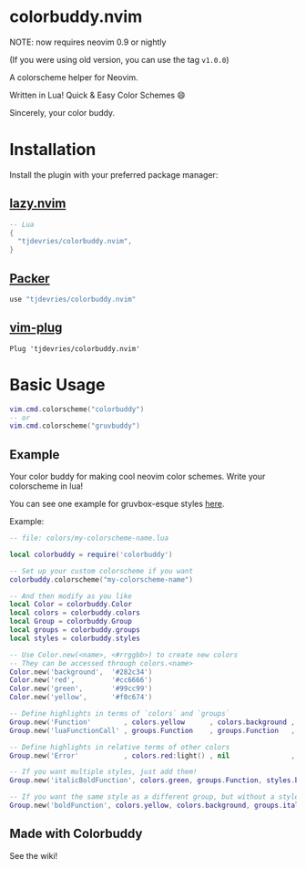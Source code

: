 # colorbuddy.nvim

NOTE: now requires neovim 0.9 or nightly

(If you were using old version, you can use the tag `v1.0.0`)

A colorscheme helper for Neovim.

Written in Lua! Quick & Easy Color Schemes :smile:

Sincerely, your color buddy.

# Installation

Install the plugin with your preferred package manager:

## [lazy.nvim](https://github.com/folke/lazy.nvim)

```lua
-- Lua
{
  "tjdevries/colorbuddy.nvim",
}
```

## [Packer](https://github.com/wbthomason/packer.nvim)

```lua
use "tjdevries/colorbuddy.nvim"
```

## [vim-plug](https://github.com/junegunn/vim-plug)

```vim
Plug 'tjdevries/colorbuddy.nvim'
```


# Basic Usage

```lua
vim.cmd.colorscheme("colorbuddy")
-- or
vim.cmd.colorscheme("gruvbuddy")
```

## Example

Your color buddy for making cool neovim color schemes. Write your colorscheme in lua!

You can see one example for gruvbox-esque styles [here](https://github.com/tjdevries/gruvbuddy.nvim).

Example:

```lua
-- file: colors/my-colorscheme-name.lua

local colorbuddy = require('colorbuddy')

-- Set up your custom colorscheme if you want
colorbuddy.colorscheme("my-colorscheme-name")

-- And then modify as you like
local Color = colorbuddy.Color
local colors = colorbuddy.colors
local Group = colorbuddy.Group
local groups = colorbuddy.groups
local styles = colorbuddy.styles

-- Use Color.new(<name>, <#rrggbb>) to create new colors
-- They can be accessed through colors.<name>
Color.new('background',  '#282c34')
Color.new('red',         '#cc6666')
Color.new('green',       '#99cc99')
Color.new('yellow',      '#f0c674')

-- Define highlights in terms of `colors` and `groups`
Group.new('Function'        , colors.yellow      , colors.background , styles.bold)
Group.new('luaFunctionCall' , groups.Function    , groups.Function   , groups.Function)

-- Define highlights in relative terms of other colors
Group.new('Error'           , colors.red:light() , nil               , styles.bold)

-- If you want multiple styles, just add them!
Group.new('italicBoldFunction', colors.green, groups.Function, styles.bold + styles.italic)

-- If you want the same style as a different group, but without a style: just subtract it!
Group.new('boldFunction', colors.yellow, colors.background, groups.italicBoldFunction - styles.italic)
```

## Made with Colorbuddy

See the wiki!

<!-- vim: set ft=markdown: -->